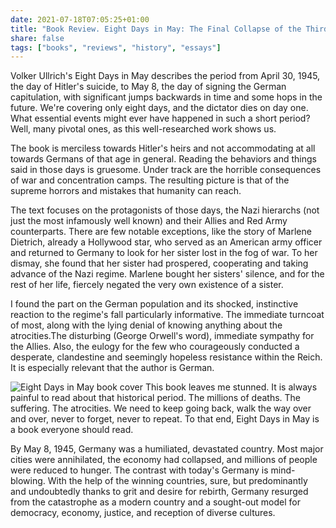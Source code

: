 ```yaml
---
date: 2021-07-18T07:05:25+01:00
title: "Book Review. Eight Days in May: The Final Collapse of the Third Reich"
share: false
tags: ["books", "reviews", "history", "essays"]
---
```

Volker Ullrich's Eight Days in May describes the period from April 30, 1945,
the day of Hitler's suicide, to May 8, the day of signing the German
capitulation, with significant jumps backwards in time and some hops in the
future. We're covering only eight days, and the dictator dies on day one. What
essential events might ever have happened in such a short period? Well, many
pivotal ones, as this well-researched work shows us.

The book is merciless towards Hitler's heirs and not accommodating at all
towards Germans of that age in general. Reading the behaviors and things said
in those days is gruesome. Under track are the horrible consequences of war and
concentration camps. The resulting picture is that of the supreme horrors and
mistakes that humanity can reach.

The text focuses on the protagonists of those days, the Nazi hierarchs (not
just the most infamously well known) and their Allies and Red Army
counterparts. There are few notable exceptions, like the story of Marlene
Dietrich, already a Hollywood star, who served as an American army officer and
returned to Germany to look for her sister lost in the fog of war. To her
dismay, she found that her sister had prospered, cooperating and taking advance
of the Nazi regime. Marlene bought her sisters' silence, and for the rest of
her life, fiercely negated the very own existence of a sister.

I found the part on the German population and its shocked, instinctive reaction
to the regime's fall particularly informative. The immediate turncoat of most,
along with the lying denial of knowing anything about the atrocities.The
disturbing (George Orwell's word), immediate sympathy for the Allies. Also, the
eulogy for the few who courageously conducted a desperate, clandestine and
seemingly hopeless resistance within the Reich. It is especially relevant that
the author is German.

![Eight Days in May book cover](/images/eight-days-in-may.jpg#right)
This book leaves me stunned. It is always painful to read about that historical
period. The millions of deaths. The suffering. The atrocities. We need to keep
going back, walk the way over and over, never to forget, never to repeat. To
that end, Eight Days in May is a book everyone should read.

By May 8, 1945, Germany was a humiliated, devastated country. Most major cities
were annihilated, the economy had collapsed, and millions of people were
reduced to hunger. The contrast with today's Germany is mind-blowing. With the
help of the winning countries, sure, but predominantly and undoubtedly thanks
to grit and desire for rebirth, Germany resurged from the catastrophe as
a modern country and a sought-out model for democracy, economy, justice, and
reception of diverse cultures. 

